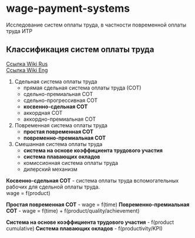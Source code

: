 # wage-payment-systems
Исследование систем оплаты труда, в частности повременной оплаты труда ИТР

## Классификация систем оплаты труда
[Ссылка Wiki Rus](https://ru.wikipedia.org/wiki/%D0%A1%D0%B8%D1%81%D1%82%D0%B5%D0%BC%D0%B0_%D0%BE%D0%BF%D0%BB%D0%B0%D1%82%D1%8B_%D1%82%D1%80%D1%83%D0%B4%D0%B0)  
[Ссылка Wiki Eng](https://en.wikipedia.org/wiki/Wage_payment_systems)
1. Сдельная система оплаты труда
   - прямая сдельная система оплаты труда (СОТ)
   - сдельно-премиальная СОТ
   - сдельно-прогрессивная СОТ
   - **косвенно-сдельная СОТ**
   - аккордная СОТ
   - аккордно-премиальная СОТ
2. Повременная система оплаты труда
   - **простая повременная СОТ**
   - **повременно-премиальная СОТ**
3. Смешанная система оплаты труда
   - **система на основе коэффициента трудового участия**
   - **система плавающих окладов**
   - комиссионная система оплаты труда
   - дилерский механизм

**Косвенно-сдельная СОТ** - система оплаты труда вспомогательных рабочих для сдельной оплаты труда.  
wage = f(product)

**Простая повременная СОТ** - wage = f(time)
**Повременно-премиальная СОТ** - wage = f(time) + f(product/quality/achievement)

**Система на основе коэффициента трудового участия** - f(product cumulative)
**Система плавающих окладов** - f(productivity/KPI)


